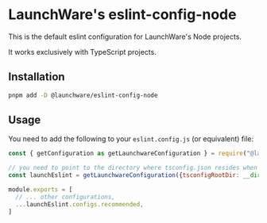 # LaunchWare's eslint-config-node

This is the default eslint configuration for LaunchWare's Node projects.

It works exclusively with TypeScript projects.

## Installation

```bash
pnpm add -D @launchware/eslint-config-node
```

## Usage

You need to add the following to your `eslint.config.js` (or equivalent) file:

```javascript
const { getConfiguration as getLaunchwareConfiguration } = require("@launchware/eslint-config-node")

// you need to point to the directory where tsconfig.json resides when you call `getLaunchwareConfiguration`
const launchEslint = getLaunchwareConfiguration({tsconfigRootDir: __dirname})

module.exports = [
  // ... other configurations,
  ...launchEslint.configs.recommended,
]
```
